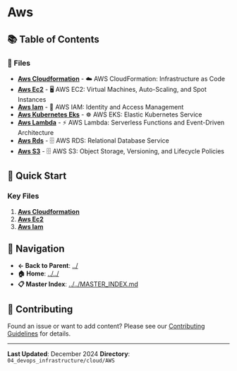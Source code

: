 # Aws

## 📚 Table of Contents

### 📄 Files

- **[Aws Cloudformation](AWS_CloudFormation.md)** - ☁️ AWS CloudFormation: Infrastructure as Code
- **[Aws Ec2](AWS_EC2.md)** - 🖥️ AWS EC2: Virtual Machines, Auto-Scaling, and Spot Instances
- **[Aws Iam](AWS_IAM.md)** - 🔐 AWS IAM: Identity and Access Management
- **[Aws Kubernetes Eks](AWS_Kubernetes_EKS.md)** - ☸️ AWS EKS: Elastic Kubernetes Service
- **[Aws Lambda](AWS_Lambda.md)** - ⚡ AWS Lambda: Serverless Functions and Event-Driven Architecture
- **[Aws Rds](AWS_RDS.md)** - 🗄️ AWS RDS: Relational Database Service
- **[Aws S3](AWS_S3.md)** - 🗄️ AWS S3: Object Storage, Versioning, and Lifecycle Policies

## 🚀 Quick Start

### Key Files
1. **[Aws Cloudformation](AWS_CloudFormation.md)**
1. **[Aws Ec2](AWS_EC2.md)**
1. **[Aws Iam](AWS_IAM.md)**

## 🔗 Navigation

- **← Back to Parent**: [../](../)
- **🏠 Home**: [../../](../..)
- **📋 Master Index**: [../../MASTER_INDEX.md](../../../..MASTER_INDEX.md)

## 🤝 Contributing

Found an issue or want to add content? Please see our [Contributing Guidelines](../../../CONTRIBUTING.md) for details.

---

**Last Updated**: December 2024
**Directory**: `04_devops_infrastructure/cloud/AWS`
